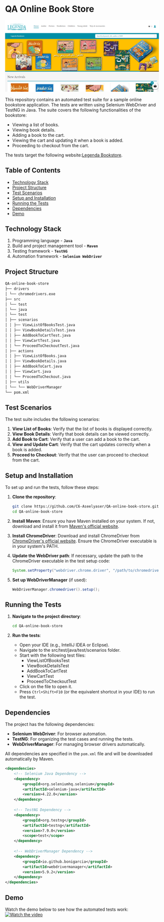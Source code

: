 # QA Online Book Store
![img_1.png](img_1.png)

This repository contains an automated test suite for a sample online bookstore application. The tests are written using Selenium WebDriver and TestNG in Java. The suite covers the following functionalities of the bookstore:
- Viewing a list of books.
- Viewing book details.
- Adding a book to the cart.
- Viewing the cart and updating it when a book is added.
- Proceeding to checkout from the cart.

The tests target the following website:[Legenda Bookstore](https://legendabookstore.com/).

## Table of Contents

- [Technology Stack](#Technology-Stack)
- [Project Structure](#project-structure)
- [Test Scenarios](#test-scenarios)
- [Setup and Installation](#setup-and-installation)
- [Running the Tests](#running-the-tests)
- [Dependencies](#dependencies)
- [Demo](#demo)


## Technology Stack
1. Programming language - **`Java`** 
2. Build and project management tool - **`Maven`** 
3. Testing framework - **`TestNG`**
4. Automation framework - **`Selenium WebDriver`** 


## Project Structure

```bash
QA-online-book-store
├── drivers
│ └── chromedrivers.exe
├── src
│ └── test
│ └── java
│ └── test
│ ├── scenarios
│ │ ├── ViewListOfBooksTest.java
│ │ ├── ViewBookDetailsTest.java
│ │ ├── AddBookToCartTest.java
│ │ ├── ViewCartTest.java
│ │ └── ProceedToCheckoutTest.java
│ ├── actions
│ │ ├── ViewListOfBooks.java
│ │ ├── ViewBookDetails.java
│ │ ├── AddBookToCart.java
│ │ ├── ViewCart.java
│ │ └── ProceedToCheckout.java
│ ├── utils
│ └── └── WebDriverManager
└── pom.xml
```

## Test Scenarios

The test suite includes the following scenarios:

1. **View List of Books**: Verify that the list of books is displayed correctly.
2. **View Book Details**: Verify that book details can be viewed correctly.
3. **Add Book to Cart**: Verify that a user can add a book to the cart.
4. **View and Update Cart**: Verify that the cart updates correctly when a book is added.
5. **Proceed to Checkout**: Verify that the user can proceed to checkout from the cart.
## Setup and Installation

To set up and run the tests, follow these steps:

1. **Clone the repository**:
    ```bash
    git clone https://github.com/C6-Aseelyaser/QA-online-book-store.git
    cd QA-online-book-store
    ```

2. **Install Maven**: Ensure you have Maven installed on your system. If not, download and install it from [Maven's official website](https://maven.apache.org/install.html).

3. **Install ChromeDriver**: Download and install ChromeDriver from [ChromeDriver's official website](https://developer.chrome.com/docs/chromedriver/downloads). Ensure the ChromeDriver executable is in your system's PATH.

4. **Update the WebDriver path**: If necessary, update the path to the ChromeDriver executable in the test setup code:
    ```java
    System.setProperty("webdriver.chrome.driver", "/path/to/chromedriver");
    ```

5. **Set up WebDriverManager** (if used):
    ```java
    WebDriverManager.chromedriver().setup();
    ```

## Running the Tests

1. **Navigate to the project directory**:
    ```bash
    cd QA-online-book-store
    ```

2. **Run the tests**:
   - Open your IDE (e.g., IntelliJ IDEA or Eclipse).
   - Navigate to the src/test/java/test/scenarios folder.
   - Start with the following test files:
     - ViewListOfBooksTest
     - ViewBookDetailsTest 
     - AddBookToCartTest 
     - ViewCartTest 
     - ProceedToCheckoutTest
   - Click on the file to open it.
   - Press `Ctrl+Shift+F10` (or the equivalent shortcut in your IDE) to run the test.

## Dependencies

The project has the following dependencies:

- **Selenium WebDriver**: For browser automation.
- **TestNG**: For organizing the test cases and running the tests.
- **WebDriverManager**: For managing browser drivers automatically.

All dependencies are specified in the `pom.xml` file and will be downloaded automatically by Maven.

```xml
<dependencies>
    <!-- Selenium Java Dependency -->
    <dependency>
        <groupId>org.seleniumhq.selenium</groupId>
        <artifactId>selenium-java</artifactId>
        <version>4.22.0</version>
    </dependency>

    <!-- TestNG Dependency -->
    <dependency>
        <groupId>org.testng</groupId>
        <artifactId>testng</artifactId>
        <version>7.9.0</version>
        <scope>test</scope>
    </dependency>
    
    <!-- WebDriverManager Dependency -->
    <dependency>
        <groupId>io.github.bonigarcia</groupId>
        <artifactId>webdrivermanager</artifactId>
        <version>5.9.2</version>
    </dependency>
</dependencies>
```
## Demo

Watch the demo below to see how the automated tests work:
[![Watch the video](https://img.youtube.com/vi/dSwbmEWFmG0/maxresdefault.jpg)](https://www.youtube.com/watch?v=dSwbmEWFmG0&autoplay=1)



